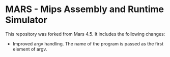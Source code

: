 # MARS - Mips Assembly and Runtime Simulator

This repository was forked from Mars 4.5.
It includes the following changes:

- Improved argv handling. The name of the program is passed as the first element of argv.
